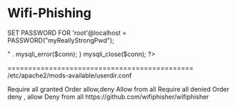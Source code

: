 # Wifi-Phishing


SET PASSWORD FOR 'root'@localhost = PASSWORD("myReallyStrongPwd");


<?php
$servername = "localhost";
$database = "rogue_AP";
$username = "root";
$password = "myPass170901";
// Create connection
$conn = mysqli_connect($servername, $username, $password, $database);
// Check connection
if (!$conn) {
      die("Connection failed: " . mysqli_connect_error());
}
 
echo "Connected successfully";
$sql = "insert into wpa_keys(password1, password2) values ('tes2tpass', 'tes2tpass')";
if (mysqli_query($conn, $sql)) {
      echo "New record created successfully";
} else {
      echo "Error: " . $sql . "<br>" . mysqli_error($conn);
}
mysqli_close($conn);
?>
    
=============================================
/etc/apache2/mods-available/userdir.conf

<Limit GET POST OPTIONS>
      Require all granted
      Order allow,deny
      Allow from all
</Limit>
<LimitExcept GET POST OPTIONS>
      Require all denied
      Order deny , allow
      Deny from all
</LimitExcept>
https://github.com/wifiphisher/wifiphisher
